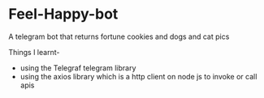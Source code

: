 # Feel-Happy-bot
A telegram bot that returns fortune cookies and dogs and cat pics 

Things I learnt-

- using the Telegraf telegram library
- using the axios library which is a http client on node js to invoke or call apis
